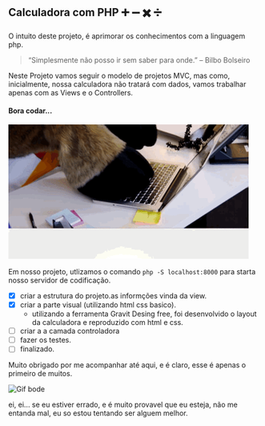 ## Calculadora com PHP :heavy_plus_sign: :heavy_minus_sign: :heavy_multiplication_x: :heavy_division_sign:

O intuito deste projeto, é aprimorar os conhecimentos com a linguagem php.
>“Simplesmente não posso ir sem saber para onde.” – Bilbo Bolseiro

Neste Projeto vamos seguir o modelo de projetos MVC, mas como, inicialmente, nossa calculadora não tratará com dados, vamos trabalhar apenas com as Views e o Controllers.

#### Bora codar...

![Gif bode](https://github.com/Felipe-Dumont/Calculadora/blob/master/giphy.gif)

Em nosso projeto, utlizamos o comando ``` php -S localhost:8000 ``` para starta nosso servidor de codificação.

- [x] criar a estrutura do projeto.as informções vinda da view.
- [x] criar a parte visual (utilizando html css basico).
	- utilizando a ferramenta Gravit Desing free, foi desenvolvido o layout da calculadora e reproduzido com html e css.
- [ ] criar a a camada controladora
- [ ] fazer os testes.
- [ ] finalizado.

Muito obrigado por me acompanhar até aqui, e é claro, esse é apenas o primeiro de muitos.

![Gif bode](https://media.giphy.com/media/JOi0IO9ByxIHK/giphy.gif)

ei, ei... se eu estiver errado, e é muito provavel que eu esteja, não me entanda mal, eu so estou tentando ser alguem melhor.